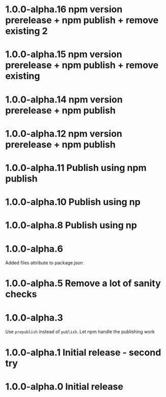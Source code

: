 # 1.0.0-alpha.16 npm version prerelease + npm publish + remove existing 2


# 1.0.0-alpha.15 npm version prerelease + npm publish + remove existing


# 1.0.0-alpha.14 npm version prerelease + npm publish


# 1.0.0-alpha.12 npm version prerelease + npm publish


# 1.0.0-alpha.11 Publish using npm publish


# 1.0.0-alpha.10 Publish using np


# 1.0.0-alpha.8 Publish using np


# 1.0.0-alpha.6 
Added files attribute to package.json


# 1.0.0-alpha.5 Remove a lot of sanity checks


# 1.0.0-alpha.3 
Use `prepublish` instead of `publish`. Let npm handle the publishing work


# 1.0.0-alpha.1 Initial release - second try


# 1.0.0-alpha.0 Initial release



